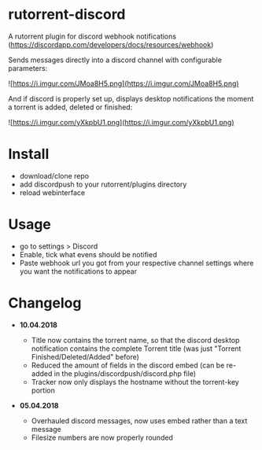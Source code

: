 # rutorrent-discord
A rutorrent plugin for discord webhook notifications (https://discordapp.com/developers/docs/resources/webhook)

Sends messages directly into a discord channel with configurable parameters:

![https://i.imgur.com/JMoa8H5.png](https://i.imgur.com/JMoa8H5.png)

And if discord is properly set up, displays desktop notifications the moment a torrent is added, deleted or finished:

![https://i.imgur.com/yXkpbU1.png](https://i.imgur.com/yXkpbU1.png)

# Install

* download/clone repo
* add discordpush to your rutorrent/plugins directory
* reload webinterface

# Usage

* go to settings > Discord
* Enable, tick what evens should be notified
* Paste webhook url you got from your respective channel settings where you want the notifications to appear

# Changelog

* **10.04.2018**
  * Title now contains the torrent name, so that the discord desktop notification contains the complete Torrent title (was just "Torrent Finished/Deleted/Added" before)
  * Reduced the amount of fields in the discord embed (can be re-added in the plugins/discordpush/discord.php file)
  * Tracker now only displays the hostname without the torrent-key portion

* **05.04.2018**
  * Overhauled discord messages, now uses embed rather than a text message
  * Filesize numbers are now properly rounded
